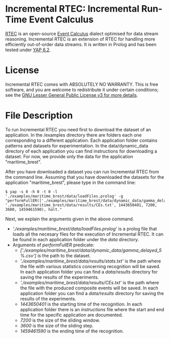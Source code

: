 # Incremental RTEC: Incremental Run-Time Event Calculus

[RTEC](https://github.com/aartikis/RTEC) is an open-source [Event Calculus](https://en.wikipedia.org/wiki/Event_calculus) dialect optimised for data stream reasoning. Incremental RTEC is an extension of RTEC for handling more efficiently out-of-order data streams. It is written in Prolog and has been tested under [YAP 6.2](https://en.wikipedia.org/wiki/YAP_(Prolog)).

# License

Incremental RTEC comes with ABSOLUTELY NO WARRANTY. This is free software, and you are welcome to redistribute it under certain conditions; see the [GNU Lesser General Public License v3 for more details](http://www.gnu.org/licenses/lgpl-3.0.html).

# File Description

To run Incremental RTEC you need first to download the dataset of an application. In the /examples directory there are folders each one corresponding to a different application. Each application folder contains patterns and datasets for experimentation. In the data/dynamic_data directory of each application you can find instructions for downloading a dataset. For now, we provide only the data for the application "maritime_brest".

After you have downloaded a dataset you can run Incremental RTEC from the command line. Assuming that you have downloaded the datasets for the application "maritime_brest", please type in the command line:

```
$ yap -s 0 -h 0 -t 0 -l './examples/maritime_brest/data/loadFiles.prolog' -g "performFullER(['./examples/maritime_brest/data/dynamic_data/gamma_delayed_5%.csv'],'./examples/maritime_brest/data/results/stats.txt', './examples/maritime_brest/data/results/CEs.txt', 1443650401, 7200, 3600, 1459461590), halt."
```

Next, we explain the arguments given in the above command.

- *'./examples/maritime_brest/data/loadFiles.prolog'* is a prolog file that loads all the necesary files for the execution of Incremental RTEC. It can be found in each application folder under the *data* directory.
- Arguments of *performFullER* predicate:
    - *['./examples/maritime_brest/data/dynamic_data/gamma_delayed_5%.csv']* is the path to the dataset.
    - *'./examples/maritime_brest/data/results/stats.txt'* is the path where the file with various statistics concerning recognition will be saved. In each application folder you can find a *data/results* directory for saving the results of the experiments.
    - *'./examples/maritime_brest/data/results/CEs.txt'* is the path where the file with the produced composite events will be saved. In each application folder you can find a *data/results* directory for saving the results of the experiments.
    - *1443650401* is the starting time of the recognition. In each application folder there is an *instructions* file where the start and end time for the specific application are documented.
    - *7200* is the size of the sliding window.
    - *3600* is the size of the sliding step.
    - *1459461590* is the ending time of the recognition.
